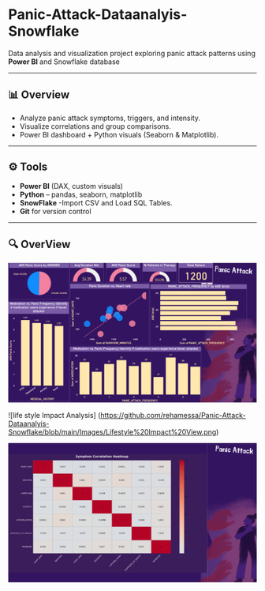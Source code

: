 # Panic-Attack-Dataanalyis-Snowflake


Data analysis and visualization project exploring panic attack patterns using **Power BI** and Snowflake database

---

## 📊 Overview
- Analyze panic attack symptoms, triggers, and intensity.  
- Visualize correlations and group comparisons. 
- Power BI dashboard + Python visuals (Seaborn & Matplotlib).

---

## ⚙️ Tools
- **Power BI** (DAX, custom visuals)  
- **Python** – pandas, seaborn, matplotlib
- **SnowFlake** -Import CSV and Load SQL Tables.
- **Git** for version control

---


## 🔍 OverView

![Medical Composite Analysis](https://github.com/rehamessa/Panic-Attack-Dataanalyis-Snowflake/blob/main/Images/Medical%20Composite%20View.png)


![life style Impact Analysis] (https://github.com/rehamessa/Panic-Attack-Dataanalyis-Snowflake/blob/main/Images/Lifestyle%20Impact%20View.png)



![HeatMap](https://github.com/rehamessa/Panic-Attack-Dataanalyis-Snowflake/blob/main/Images/HeatMap%20Symptom.png)





